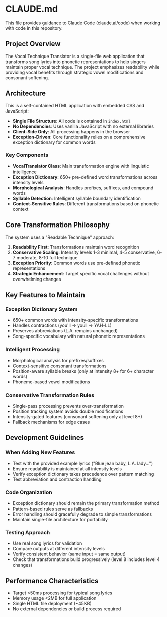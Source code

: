 # CLAUDE.md

This file provides guidance to Claude Code (claude.ai/code) when working with code in this repository.

## Project Overview

The Vocal Technique Translator is a single-file web application that transforms song lyrics into phonetic representations to help singers maintain proper vocal technique. The project emphasizes readability while providing vocal benefits through strategic vowel modifications and consonant softening.

## Architecture

This is a self-contained HTML application with embedded CSS and JavaScript:

- **Single File Structure**: All code is contained in `index.html` 
- **No Dependencies**: Uses vanilla JavaScript with no external libraries
- **Client-Side Only**: All processing happens in the browser
- **Exception-Driven**: Core functionality relies on a comprehensive exception dictionary for common words

### Key Components

- **VocalTranslator Class**: Main transformation engine with linguistic intelligence
- **Exception Dictionary**: 650+ pre-defined word transformations across intensity levels
- **Morphological Analysis**: Handles prefixes, suffixes, and compound words
- **Syllable Detection**: Intelligent syllable boundary identification
- **Context-Sensitive Rules**: Different transformations based on phonetic context

## Core Transformation Philosophy

The system uses a "Readable Technique" approach:
1. **Readability First**: Transformations maintain word recognition
2. **Conservative Scaling**: Intensity levels 1-3 minimal, 4-5 conservative, 6-7 moderate, 8-10 full technique
3. **Exception Priority**: Common words use pre-defined phonetic representations
4. **Strategic Enhancement**: Target specific vocal challenges without overwhelming changes

## Key Features to Maintain

### Exception Dictionary System
- 650+ common words with intensity-specific transformations
- Handles contractions (you'll → youll → YAH-LL)
- Preserves abbreviations (L.A. remains unchanged)
- Song-specific vocabulary with natural phonetic representations

### Intelligent Processing
- Morphological analysis for prefixes/suffixes
- Context-sensitive consonant transformations
- Position-aware syllable breaks (only at intensity 8+ for 6+ character words)
- Phoneme-based vowel modifications

### Conservative Transformation Rules
- Single-pass processing prevents over-transformation
- Position tracking system avoids double modifications
- Intensity-gated features (consonant softening only at level 8+)
- Fallback mechanisms for edge cases

## Development Guidelines

### When Adding New Features
- Test with the provided example lyrics ("Blue jean baby, L.A. lady...")
- Ensure readability is maintained at all intensity levels
- Verify exception dictionary takes precedence over pattern matching
- Test abbreviation and contraction handling

### Code Organization
- Exception dictionary should remain the primary transformation method
- Pattern-based rules serve as fallbacks
- Error handling should gracefully degrade to simple transformations
- Maintain single-file architecture for portability

### Testing Approach
- Use real song lyrics for validation
- Compare outputs at different intensity levels
- Verify consistent behavior (same input = same output)
- Check that transformations build progressively (level 8 includes level 4 changes)

## Performance Characteristics
- Target <50ms processing for typical song lyrics
- Memory usage <2MB for full application
- Single HTML file deployment (~45KB)
- No external dependencies or build process required